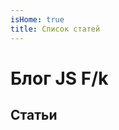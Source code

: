 ```yaml
---
isHome: true
title: Список статей
---
```


# Блог JS F/k

## Статьи

<article-list />

<script setup>
import ArticleList from '@components/article-list.vue'
</script>
